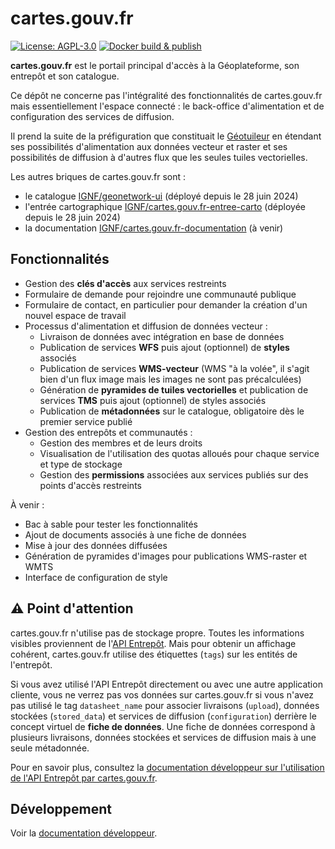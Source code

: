 # cartes.gouv.fr

[![License: AGPL-3.0](https://img.shields.io/badge/License-AGPL--3.0-blue.svg)](LICENSE)
[![Docker build & publish](https://github.com/IGNF/cartes.gouv.fr/actions/workflows/docker-build-publish.yml/badge.svg)](https://github.com/IGNF/cartes.gouv.fr/actions/workflows/docker-build-publish.yml)

**cartes.gouv.fr** est le portail principal d'accès à la Géoplateforme, son entrepôt et son catalogue.

Ce dépôt ne concerne pas l'intégralité des fonctionnalités de cartes.gouv.fr mais essentiellement l'espace connecté : le back-office d'alimentation et de configuration des services de diffusion.

Il prend la suite de la préfiguration que constituait le [Géotuileur](https://github.com/IGNF/geotuileur-site/) en étendant ses possibilités d'alimentation aux données vecteur et raster et ses possibilités de diffusion à d'autres flux que les seules tuiles vectorielles.

Les autres briques de cartes.gouv.fr sont :

-   le catalogue [IGNF/geonetwork-ui](https://github.com/IGNF/geonetwork-ui) (déployé depuis le 28 juin 2024)
-   l'entrée cartographique [IGNF/cartes.gouv.fr-entree-carto](https://github.com/IGNF/cartes.gouv.fr-entree-carto) (déployée depuis le 28 juin 2024)
-   la documentation [IGNF/cartes.gouv.fr-documentation](https://github.com/IGNF/cartes.gouv.fr-documentation) (à venir)

## Fonctionnalités

-   Gestion des **clés d'accès** aux services restreints
-   Formulaire de demande pour rejoindre une communauté publique
-   Formulaire de contact, en particulier pour demander la création d'un nouvel espace de travail
-   Processus d'alimentation et diffusion de données vecteur :
    -   Livraison de données avec intégration en base de données
    -   Publication de services **WFS** puis ajout (optionnel) de **styles** associés
    -   Publication de services **WMS-vecteur** (WMS "à la volée", il s'agit bien d'un flux image mais les images ne sont pas précalculées)
    -   Génération de **pyramides de tuiles vectorielles** et publication de services **TMS** puis ajout (optionnel) de styles associés
    -   Publication de **métadonnées** sur le catalogue, obligatoire dès le premier service publié
-   Gestion des entrepôts et communautés :
    -   Gestion des membres et de leurs droits
    -   Visualisation de l'utilisation des quotas alloués pour chaque service et type de stockage
    -   Gestion des **permissions** associées aux services publiés sur des points d'accès restreints

À venir :

-   Bac à sable pour tester les fonctionnalités
-   Ajout de documents associés à une fiche de données
-   Mise à jour des données diffusées
-   Génération de pyramides d'images pour publications WMS-raster et WMTS
-   Interface de configuration de style

## :warning: Point d'attention

cartes.gouv.fr n'utilise pas de stockage propre. Toutes les informations visibles proviennent de l'[API Entrepôt](https://data.geopf.fr/api/swagger-ui/index.html). Mais pour obtenir un affichage cohérent, cartes.gouv.fr utilise des étiquettes (`tags`) sur les entités de l'entrepôt.

Si vous avez utilisé l'API Entrepôt directement ou avec une autre application cliente, vous ne verrez pas vos données sur cartes.gouv.fr si vous n'avez pas utilisé le tag `datasheet_name` pour associer livraisons (`upload`), données stockées (`stored_data`) et services de diffusion (`configuration`) derrière le concept virtuel de **fiche de données**. Une fiche de données correspond à plusieurs livraisons, données stockées et services de diffusion mais à une seule métadonnée.

Pour en savoir plus, consultez la [documentation développeur sur l'utilisation de l'API Entrepôt par cartes.gouv.fr](docs/developer/entrepot/README.md).

## Développement

Voir la [documentation développeur](docs/developer/README.md).
